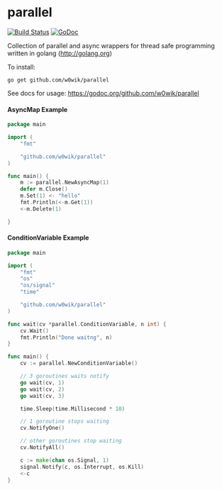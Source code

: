 # parallel

[![Build Status](https://travis-ci.org/w0wik/parallel.svg?branch=master)](https://travis-ci.org/w0wik/parallel)
[![GoDoc](https://godoc.org/github.com/w0wik/parallel?status.svg)](https://godoc.org/github.com/w0wik/parallel)

Collection of parallel and async wrappers for thread safe programming written in golang (http://golang.org)

To install:

	go get github.com/w0wik/parallel

See docs for usage:
	https://godoc.org/github.com/w0wik/parallel

#### AsyncMap Example
```go
package main

import (
	"fmt"

	"github.com/w0wik/parallel"
)

func main() {
	m := parallel.NewAsyncMap(1)
	defer m.Close()
	m.Set(1) <- "hello"
	fmt.Println(<-m.Get(1))
	<-m.Delete(1)

}
```

#### ConditionVariable Example
```go
package main

import (
	"fmt"
	"os"
	"os/signal"
	"time"

	"github.com/w0wik/parallel"
)

func wait(cv *parallel.ConditionVariable, n int) {
	cv.Wait()
	fmt.Println("Done waitng", n)
}

func main() {
	cv := parallel.NewConditionVariable()

	// 3 goroutines waits notify
	go wait(cv, 1)
	go wait(cv, 2)
	go wait(cv, 3)

	time.Sleep(time.Millisecond * 10)

	// 1 goroutine stops waiting
	cv.NotifyOne()

	// other goroutines stop waiting
	cv.NotifyAll()

	c := make(chan os.Signal, 1)
	signal.Notify(c, os.Interrupt, os.Kill)
	<-c
}
```
